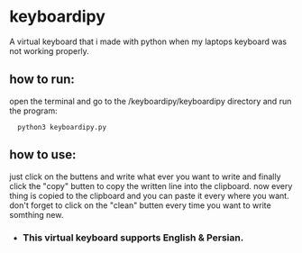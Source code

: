 # keyboardipy
A virtual keyboard that i made with python when my laptops keyboard was not working properly.

 ## how to run:
 open the terminal and go to the /keyboardipy/keyboardipy directory and run the program:
      
      python3 keyboardipy.py

## how to use:
just click on the buttens and write what ever you want to write and finally click the "copy" butten
to copy the written line into the clipboard. 
now every thing is copied to the clipboard and you can paste it every where you want.
don't forget to click on the "clean" butten every time you want to write somthing new.

- ### This virtual keyboard supports English & Persian.
